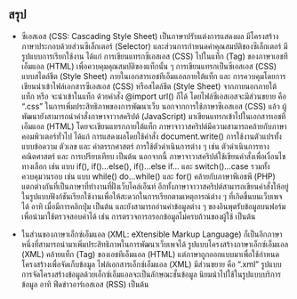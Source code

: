 ## สรุป
* ซีเอสเอส (CSS: Cascading Style Sheet) เป็นภาษาปรับแต่งการแสดงผล มีโครงสร้างภาษาประกอบด้วยส่วนซีเล็กเตอร์ (Selector) และส่วนการกำหนดค่าคุณสมบัติของซีเล็กเตอร์  มีรูปแบบการเรียกใช้งาน ได้แก่ การเขียนแทรกซีเอสเอส (CSS) ไปในแท็ก (Tag) ของภาษาเอชทีเอ็มแอล (HTML) เพื่อควบคุมคุณสมบัติของแท็กนั้น ๆ การเขียนแทรกเป็นซีเอสเอส (CSS) แบบสไตล์ชีต (Style Sheet) ภายในเอกสารเอชทีเอ็มแอลภายใต้แท็ก <STYLE>…</STYLE> และ การควบคุมโดยการเขียนนำเข้าไฟล์เอกสารซีเอสเอส (CSS) หรือสไตล์ชีต (Style Sheet) จากภายนอกภายใต้แท็ก <LINK> หรือ จะนำเข้าในแท็ก  <STYLE>…</STYLE>  ด้วยคำสั่ง @import url() ก็ได้ โดยไฟล์ซีเอสเอสจะมีส่วนขยาย คือ “.css” ในการเพิ่มประสิทธิภาพของการพัฒนาเว็บ นอกจากการใช้ภาษาซีเอสเอส (CSS) แล้ว ผู้พัฒนายังสามารถนำคำสั่งภาษาจาวาสคริปต์ (JavaScript) มาเขียนแทรกเข้าไปในเอกสารเอชทีเอ็มแอล (HTML) โดยจะเขียนแทรกภายใต้แท็ก <SCRIPT>…</SCRIPT> ภาษาจาวาสคริปต์มีความสามารถคล้ายกับภาษาคอมพิวเตอร์ทั่วไป ได้แก่ การแสดงผลโดยใช้คำสั่ง document.write() การใช้งานตัวแปรทั้งแบบข้อความ ตัวเลข และ ค่าตรรกศาสตร์ การใช้ตัวดำเนินการต่าง ๆ เช่น ตัวดำเนินการทางคณิตศาสตร์ และ การเปรียบเทียบ เป็นต้น นอกจากนี้ ภาษาจาวาสคริปต์ใช้เขียนคำสั่งเพื่อเงื่อนไขทางเลือก เช่น แบบ if(), if()…else(), if()…else if… และ switch()…case รวมทั้งควบคุมวนรอบ เช่น แบบ while() do…while() และ for() คล้ายกับภาษาพีเอชพี (PHP) แตกต่างกันที่เป็นภาษาที่ทำงานที่ฝั่งเว็บไคล์เอ็นท์ อีกทั้งภาษาจาวาสคริปต์สามารถเขียนคำสั่งให้อยู่ในรูปแบบฟังก์ชันเรียกใช้งานเพื่อให้สะดวกในการเรียกตามเหตุการณ์ต่าง ๆ ที่เกิดขึ้นบนเว็บเพจได้ อาทิ เมื่อมีการคลิกปุ่ม เป็นต้น และยังสามารถอ่านค่าข้อมูลต่าง ๆ ของอินพุตรับข้อมูลบนฟอร์มเพื่อนำมาใช้ตรวจสอบค่าได้ เช่น การตรวจการกรอกข้อมูลไม่ครบถ้วนของผู้ใช้ เป็นต้น 

* ในส่วนของภาษาเอ็กซ์เอ็มแอล (XML: eXtensible Markup Language) ก็เป็นอีกภาษาหนึ่งที่สามารถนำมาเพิ่มประสิทธิภาพในการพัฒนาเว็บเพจได้ รูปแบบโครงสร้างภาษาเอ็กซ์เอ็มแอล (XML) คล้ายแท็ก (Tag) ของเอชทีเอ็มแอล (HTML) แต่ภาษาถูกออกแบบมาเพื่อใช้กำหนดโครงสร้างเพื่อจัดเก็บข้อมูล ไฟล์เอกสารเอ็กซ์เอ็มแอล (XML) มีส่วนขยาย คือ “.xml” รูปแบบการจัดโครงสร้างข้อมูลด้วยเอ็กซ์เอ็มแอลจะเป็นลักษณะชั้นข้อมูล นิยมนำไปใช้ในรูปแบบบริการข้อมูล อาทิ ฟีดข่าวอาร์เอสเอส (RSS) เป็นต้น